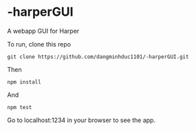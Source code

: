 # -harperGUI
A webapp GUI for Harper

To run, clone this repo
```
git clone https://github.com/dangminhduc1101/-harperGUI.git
```
Then 
```
npm install
```
And 
```
npm test
``` 
Go to localhost:1234 in your browser to see the app.
